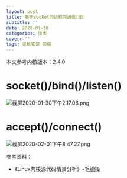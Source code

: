 ```yaml
---
layout: post
title: 基于socket的进程间通信[图]
subtitle: ''
date: 2020-01-30
categories: 技术
cover: ''
tags: 读核笔记 网络
---
```


本文参考内核版本：2.4.0

# socket()/bind()/listen()

![截屏2020-01-30下午2.17.06.png](https://i.loli.net/2020/01/30/xdB2qIHCMZiQlgE.png)

# accept()/connect()

![截屏2020-02-01下午8.47.27.png](http://ww1.sinaimg.cn/large/c9caade4ly1gbh6wk76bcj221k0ww498.jpg)

参考资料：
- 《Linux内核源代码情景分析》-毛德操